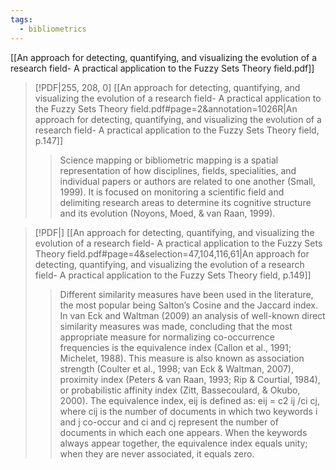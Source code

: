 ```yaml
---
tags:
  - bibliometrics
---
```

[[An approach for detecting, quantifying, and visualizing the evolution of a research field- A practical application to the Fuzzy Sets Theory field.pdf]]

> [!PDF|255, 208, 0] [[An approach for detecting, quantifying, and visualizing the evolution of a research field- A practical application to the Fuzzy Sets Theory field.pdf#page=2&annotation=1026R|An approach for detecting, quantifying, and visualizing the evolution of a research field- A practical application to the Fuzzy Sets Theory field, p.147]]
> > Science mapping or bibliometric mapping is a spatial representation of how disciplines, fields, specialities, and individual papers or authors are related to one another (Small, 1999). It is focused on monitoring a scientific field and delimiting research areas to determine its cognitive structure and its evolution (Noyons, Moed, & van Raan, 1999).

> [!PDF|] [[An approach for detecting, quantifying, and visualizing the evolution of a research field- A practical application to the Fuzzy Sets Theory field.pdf#page=4&selection=47,104,116,61|An approach for detecting, quantifying, and visualizing the evolution of a research field- A practical application to the Fuzzy Sets Theory field, p.149]]
> > Different similarity measures have been used in the literature, the most popular being Salton’s Cosine and the Jaccard index. In van Eck and Waltman (2009) an analysis of well-known direct similarity measures was made, concluding that the most appropriate measure for normalizing co-occurrence frequencies is the equivalence index (Callon et al., 1991; Michelet, 1988). This measure is also known as association strength (Coulter et al., 1998; van Eck & Waltman, 2007), proximity index (Peters & van Raan, 1993; Rip & Courtial, 1984), or probabilistic affinity index (Zitt, Bassecoulard, & Okubo, 2000). The equivalence index, eij is defined as: eij = c2 ij /ci cj, where cij is the number of documents in which two keywords i and j co-occur and ci and cj represent the number of documents in which each one appears. When the keywords always appear together, the equivalence index equals unity; when they are never associated, it equals zero.
> 
> 